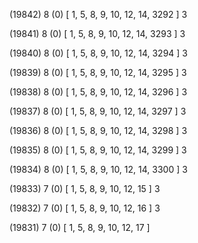 (19842) 8 (0) [ 1, 5, 8, 9, 10, 12, 14, 3292 ] 3 


(19841) 8 (0) [ 1, 5, 8, 9, 10, 12, 14, 3293 ] 3 


(19840) 8 (0) [ 1, 5, 8, 9, 10, 12, 14, 3294 ] 3 


(19839) 8 (0) [ 1, 5, 8, 9, 10, 12, 14, 3295 ] 3 


(19838) 8 (0) [ 1, 5, 8, 9, 10, 12, 14, 3296 ] 3 


(19837) 8 (0) [ 1, 5, 8, 9, 10, 12, 14, 3297 ] 3 


(19836) 8 (0) [ 1, 5, 8, 9, 10, 12, 14, 3298 ] 3 


(19835) 8 (0) [ 1, 5, 8, 9, 10, 12, 14, 3299 ] 3 


(19834) 8 (0) [ 1, 5, 8, 9, 10, 12, 14, 3300 ] 3 


(19833) 7 (0) [ 1, 5, 8, 9, 10, 12, 15 ] 3 


(19832) 7 (0) [ 1, 5, 8, 9, 10, 12, 16 ] 3 


(19831) 7 (0) [ 1, 5, 8, 9, 10, 12, 17 ]  

